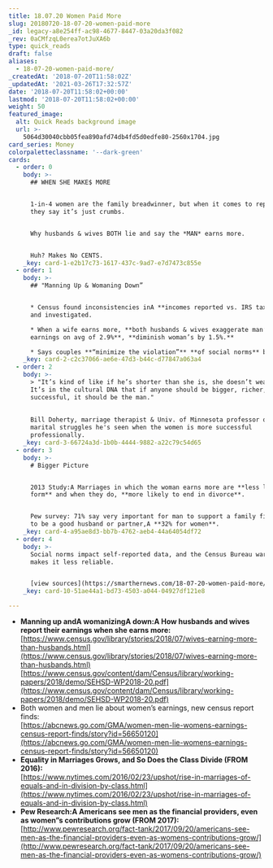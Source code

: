 ```yaml
---
title: 18.07.20 Women Paid More
slug: 20180720-18-07-20-women-paid-more
_id: legacy-a8e254ff-ac98-4677-8447-03a20da3f082
_rev: 0aCMfzqL0erea7otJuXA6b
type: quick_reads
draft: false
aliases:
  - 18-07-20-women-paid-more/
_createdAt: '2018-07-20T11:58:02Z'
_updatedAt: '2021-03-26T17:32:57Z'
date: '2018-07-20T11:58:02+00:00'
lastmod: '2018-07-20T11:58:02+00:00'
weight: 50
featured_image:
  alt: Quick Reads background image
  url: >-
    5064d30040cbb05fea890afd74db4fd5d0edfe80-2560x1704.jpg
card_series: Money
colorpaletteclassname: '--dark-green'
cards:
  - order: 0
    body: >-
      ## WHEN SHE MAKE$ MORE


      1-in-4 women are the family breadwinner, but when it comes to reporting it
      they say it’s just crumbs.


      Why husbands & wives BOTH lie and say the *MAN* earns more.


      Huh? Makes No CENTS.
    _key: card-1-e2b17c73-1617-437c-9ad7-e7d7473c855e
  - order: 1
    body: >-
      ## "Manning Up & Womaning Down”


      * Census found inconsistencies inA **incomes reported vs. IRS tax forms**
      and investigated.

      * When a wife earns more, **both husbands & wives exaggerate man’s
      earnings on avg of 2.9%**, **diminish woman’s by 1.5%.**

      * Says couples **“minimize the violation”** **of social norms** by lying.
    _key: card-2-c2c37066-ae6e-47d3-b44c-d77847a063a4
  - order: 2
    body: >-
      > "It’s kind of like if he’s shorter than she is, she doesn’t wear heels.
      It’s in the cultural DNA that if anyone should be bigger, richer, more
      successful, it should be the man."  
        
        
      Bill Doherty, marriage therapist & Univ. of Minnesota professor on the
      marital struggles he's seen when the women is more successful
      professionally.
    _key: card-3-66724a3d-1b0b-4444-9882-a22c79c54d65
  - order: 3
    body: >-
      # Bigger Picture


      2013 Study:A Marriages in which the woman earns more are **less likely to
      form** and when they do, **more likely to end in divorce**.


      Pew survey: 71% say very important for man to support a family financially
      to be a good husband or partner,A **32% for women**.
    _key: card-4-a95ae8d3-bb7b-4762-aeb4-44a64054df72
  - order: 4
    body: >-
      Social norms impact self-reported data, and the Census Bureau warns that
      makes it less reliable.


      [view sources](https://smarthernews.com/18-07-20-women-paid-more/)
    _key: card-10-51ae44a1-bd73-4503-a044-04927df121e8

---
```

* **Manning up andA womanizingA down:A How husbands and wives report their earnings when she earns more:**  
[https://www.census.gov/library/stories/2018/07/wives-earning-more-than-husbands.html](https://www.census.gov/library/stories/2018/07/wives-earning-more-than-husbands.html)  
[https://www.census.gov/content/dam/Census/library/working-papers/2018/demo/SEHSD-WP2018-20.pdf](https://www.census.gov/content/dam/Census/library/working-papers/2018/demo/SEHSD-WP2018-20.pdf)
* Both women and men lie about women’s earnings, new census report finds:  
[https://abcnews.go.com/GMA/women-men-lie-womens-earnings-census-report-finds/story?id=56650120](https://abcnews.go.com/GMA/women-men-lie-womens-earnings-census-report-finds/story?id=56650120)
* **Equality in Marriages Grows, and So Does the Class Divide (FROM 2016):**  
[https://www.nytimes.com/2016/02/23/upshot/rise-in-marriages-of-equals-and-in-division-by-class.html](https://www.nytimes.com/2016/02/23/upshot/rise-in-marriages-of-equals-and-in-division-by-class.html)
* **Pew Research:A Americans see men as the financial providers, even as women”s contributions grow (FROM 2017):**  
[http://www.pewresearch.org/fact-tank/2017/09/20/americans-see-men-as-the-financial-providers-even-as-womens-contributions-grow/](http://www.pewresearch.org/fact-tank/2017/09/20/americans-see-men-as-the-financial-providers-even-as-womens-contributions-grow/)